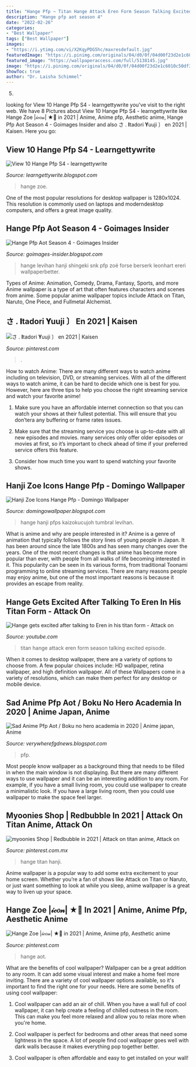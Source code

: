 ```yaml
---
title: "Hange Pfp ~ Titan Hange Attack Eren Form Season Talking Excited Episode"
description: "Hange pfp aot season 4"
date: "2022-02-26"
categories:
- "Best Wallpaper"
tags: ["Best Wallpaper"]
images:
- "https://i.ytimg.com/vi/X2KqyPDG5hc/maxresdefault.jpg"
featuredImage: "https://i.pinimg.com/originals/04/d0/0f/04d00f23d2e1c6010c50df38afe4e2b9.jpg"
featured_image: "https://wallpaperaccess.com/full/5138145.jpg"
image: "https://i.pinimg.com/originals/04/d0/0f/04d00f23d2e1c6010c50df38afe4e2b9.jpg"
ShowToc: true
author: "Dr. Laisha Schimmel"
---
```



5.

	

		
looking for View 10 Hange Pfp S4 - learngettywrite you've visit to the right web. We have 8 Pictures about View 10 Hange Pfp S4 - learngettywrite like Hange Zoe |𝒾𝒸𝑜𝓃| ★🌙 in 2021 | Anime, Anime pfp, Aesthetic anime, Hange Pfp Aot Season 4 - Goimages Insider and also さ . 𝐈tadori 𝐘uuji 〕 en 2021 | Kaisen. Here you go:
		
    
## View 10 Hange Pfp S4 - Learngettywrite

<img loading=lazy src="https://i0.wp.com/64.media.tumblr.com/0464fc506a0717b36c824b5509e9731a/86afd99dc8f6ea8c-1c/s400x600/c32dcfacbbd4d334097c57e7d9be85f7c300c70a.jpg" onerror="this.onerror=null;this.src='https://tse3.mm.bing.net/th?id=OIP.78PRTGNcvegLtmoUAfAyogAAAA&amp;pid=15.1';" alt="View 10 Hange Pfp S4 - learngettywrite">

_Source: learngettywrite.blogspot.com_

>hange zoe. 

	

One of the most popular resolutions for desktop wallpaper is 1280x1024. This resolution is commonly used on laptops and moderndesktop computers, and offers a great image quality.

    
## Hange Pfp Aot Season 4 - Goimages Insider

<img loading=lazy src="https://wallpaperaccess.com/full/5138145.jpg" onerror="this.onerror=null;this.src='https://tse4.mm.bing.net/th?id=OIP.zWiPB53A2R90fF-_6Cl6BAHaEf&amp;pid=15.1';" alt="Hange Pfp Aot Season 4 - Goimages Insider">

_Source: goimages-insider.blogspot.com_

>hange levihan hanji shingeki snk pfp zoë forse berserk leonhart ereri wallpaperbetter. 

	

Types of Anime: Animation, Comedy, Drama, Fantasy, Sports, and more
Anime wallpaper is a type of art that often features characters and scenes from anime. Some popular anime wallpaper topics include Attack on Titan, Naruto, One Piece, and Fullmetal Alchemist.

    
## さ . 𝐈tadori 𝐘uuji 〕 En 2021 | Kaisen

<img loading=lazy src="https://i.pinimg.com/originals/04/d0/0f/04d00f23d2e1c6010c50df38afe4e2b9.jpg" onerror="this.onerror=null;this.src='https://tse4.mm.bing.net/th?id=OIP.LY3NVPbbJYWfwvBckM-jKgHaHa&amp;pid=15.1';" alt="さ . 𝐈tadori 𝐘uuji 〕 en 2021 | Kaisen">

_Source: pinterest.com_

>. 

	

How to watch Anime: There are many different ways to watch anime including on television, DVD, or streaming services.
With all of the different ways to watch anime, it can be hard to decide which one is best for you. However, here are three tips to help you choose the right streaming service and watch your favorite anime!
1. Make sure you have an affordable internet connection so that you can watch your shows at their fullest potential. This will ensure that you don’tera any buffering or frame rates issues.

2. Make sure that the streaming service you choose is up-to-date with all new episodes and movies. many services only offer older episodes or movies at first, so it’s important to check ahead of time if your preferred service offers this feature.

3. Consider how much time you want to spend watching your favorite shows.

    
## Hanji Zoe Icons Hange Pfp - Domingo Wallpaper

<img loading=lazy src="https://64.media.tumblr.com/8706af592ab4f7a12c904f2251dfeae5/cc7e665c1d434596-2b/s640x960/8bf10fd8846fdfa28b8b9d69993a8f8887b94122.jpg" onerror="this.onerror=null;this.src='https://tse3.mm.bing.net/th?id=OIP.9GeD9VNdx5GOeibsHI3JQwHaHa&amp;pid=15.1';" alt="Hanji Zoe Icons Hange Pfp - Domingo Wallpaper">

_Source: domingowallpaper.blogspot.com_

>hange hanji pfps kaizokucujoh tumbral levihan. 

	

What is anime and why are people interested in it?
Anime is a genre of animation that typically follows the story lines of young people in Japan. It has been around since the late 1800s and has seen many changes over the years. One of the most recent changes is that anime has become more popular than ever, with people from all walks of life becoming interested in it. This popularity can be seen in its various forms, from traditional Toonami programming to online streaming services. There are many reasons people may enjoy anime, but one of the most important reasons is because it provides an escape from reality.

    
## Hange Gets Excited After Talking To Eren In His Titan Form - Attack On

<img loading=lazy src="https://i.ytimg.com/vi/X2KqyPDG5hc/maxresdefault.jpg" onerror="this.onerror=null;this.src='https://tse2.mm.bing.net/th?id=OIP.vg9d0RIKDP6yymLAfdgWNgHaEK&amp;pid=15.1';" alt="Hange gets excited after talking to Eren in his titan form - Attack on">

_Source: youtube.com_

>titan hange attack eren form season talking excited episode. 

	

When it comes to desktop wallpaper, there are a variety of options to choose from. A few popular choices include: HD wallpaper, retina wallpaper, and high definition wallpaper. All of these Wallpapers come in a variety of resolutions, which can make them perfect for any desktop or mobile device. 

    
## Sad Anime Pfp Aot / Boku No Hero Academia In 2020 | Anime Japan, Anime

<img loading=lazy src="https://i.pinimg.com/originals/80/6a/32/806a32b6f640fcde63d1d211909efbfa.jpg" onerror="this.onerror=null;this.src='https://tse4.mm.bing.net/th?id=OIP.7NYcZztuPt2ZA-qgzjkljAHaEB&amp;pid=15.1';" alt="Sad Anime Pfp Aot / Boku no hero academia in 2020 | Anime japan, Anime">

_Source: verywherefgdnews.blogspot.com_

>pfp. 

	

Most people know wallpaper as a background thing that needs to be filled in when the main window is not displaying. But there are many different ways to use wallpaper and it can be an interesting addition to any room. For example, if you have a small living room, you could use wallpaper to create a minimalistic look. If you have a large living room, then you could use wallpaper to make the space feel larger.

    
## Myoonies Shop | Redbubble In 2021 | Attack On Titan Anime, Attack On

<img loading=lazy src="https://i.pinimg.com/originals/dc/d2/78/dcd2789e32ecaf7f702ca047722fee59.jpg" onerror="this.onerror=null;this.src='https://tse1.mm.bing.net/th?id=OIP.QdEQ_7mZYg3CZGwBvUzozAHaHa&amp;pid=15.1';" alt="myoonies Shop | Redbubble in 2021 | Attack on titan anime, Attack on">

_Source: pinterest.com.mx_

>hange titan hanji. 

	

Anime wallpaper is a popular way to add some extra excitement to your home screen. Whether you’re a fan of shows like Attack on Titan or Naruto, or just want something to look at while you sleep, anime wallpaper is a great way to liven up your space.

    
## Hange Zoe |𝒾𝒸𝑜𝓃| ★🌙 In 2021 | Anime, Anime Pfp, Aesthetic Anime

<img loading=lazy src="https://i.pinimg.com/originals/34/a3/bd/34a3bd59a4ce7e4430e337c0aa7660a2.jpg" onerror="this.onerror=null;this.src='https://tse2.mm.bing.net/th?id=OIP.drWY3BHSSqhi6BSsOXEESQHaHa&amp;pid=15.1';" alt="Hange Zoe |𝒾𝒸𝑜𝓃| ★🌙 in 2021 | Anime, Anime pfp, Aesthetic anime">

_Source: pinterest.com_

>hange aot. 

	

What are the benefits of cool wallpaper?
Wallpaper can be a great addition to any room. It can add some visual interest and make a home feel more inviting. There are a variety of cool wallpaper options available, so it's important to find the right one for your needs. Here are some benefits of using cool wallpaper: 
1. Cool wallpaper can add an air of chill. When you have a wall full of cool wallpaper, it can help create a feeling of chilled outness in the room. This can make you feel more relaxed and allow you to relax more when you're home. 

2. Cool wallpaper is perfect for bedrooms and other areas that need some lightness in the space. A lot of people find cool wallpaper goes well with dark walls because it makes everything pop together better. 

3. Cool wallpaper is often affordable and easy to get installed on your wall!

